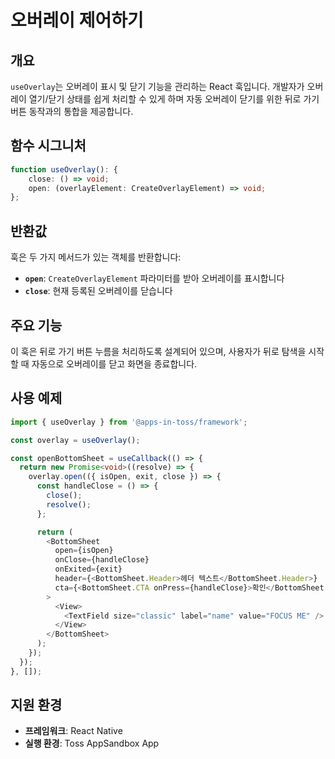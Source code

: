 # 오버레이 제어하기

## 개요

`useOverlay`는 오버레이 표시 및 닫기 기능을 관리하는 React 훅입니다. 개발자가 오버레이 열기/닫기 상태를 쉽게 처리할 수 있게 하며 자동 오버레이 닫기를 위한 뒤로 가기 버튼 동작과의 통합을 제공합니다.

## 함수 시그니처

```typescript
function useOverlay(): {
    close: () => void;
    open: (overlayElement: CreateOverlayElement) => void;
};
```

## 반환값

훅은 두 가지 메서드가 있는 객체를 반환합니다:

- **`open`**: `CreateOverlayElement` 파라미터를 받아 오버레이를 표시합니다
- **`close`**: 현재 등록된 오버레이를 닫습니다

## 주요 기능

이 훅은 뒤로 가기 버튼 누름을 처리하도록 설계되어 있으며, 사용자가 뒤로 탐색을 시작할 때 자동으로 오버레이를 닫고 화면을 종료합니다.

## 사용 예제

```typescript
import { useOverlay } from '@apps-in-toss/framework';

const overlay = useOverlay();

const openBottomSheet = useCallback(() => {
  return new Promise<void>((resolve) => {
    overlay.open(({ isOpen, exit, close }) => {
      const handleClose = () => {
        close();
        resolve();
      };

      return (
        <BottomSheet
          open={isOpen}
          onClose={handleClose}
          onExited={exit}
          header={<BottomSheet.Header>헤더 텍스트</BottomSheet.Header>}
          cta={<BottomSheet.CTA onPress={handleClose}>확인</BottomSheet.CTA>}
        >
          <View>
            <TextField size="classic" label="name" value="FOCUS ME" />
          </View>
        </BottomSheet>
      );
    });
  });
}, []);
```

## 지원 환경

- **프레임워크**: React Native
- **실행 환경**: Toss AppSandbox App
